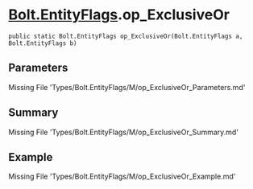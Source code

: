 # [Bolt.EntityFlags](Types/Bolt.EntityFlags.md).op_ExclusiveOr
`public static Bolt.EntityFlags op_ExclusiveOr(Bolt.EntityFlags a, Bolt.EntityFlags b)`
## Parameters
Missing File 'Types/Bolt.EntityFlags/M/op_ExclusiveOr_Parameters.md'
## Summary
Missing File 'Types/Bolt.EntityFlags/M/op_ExclusiveOr_Summary.md'
## Example
Missing File 'Types/Bolt.EntityFlags/M/op_ExclusiveOr_Example.md'
